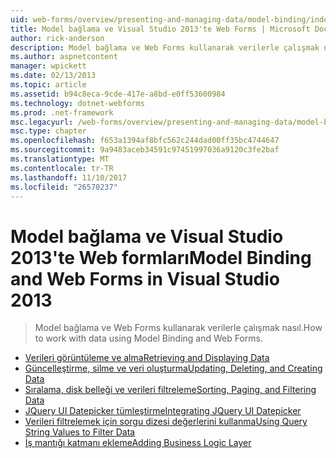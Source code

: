 ```yaml
---
uid: web-forms/overview/presenting-and-managing-data/model-binding/index
title: Model bağlama ve Visual Studio 2013'te Web Forms | Microsoft Docs
author: rick-anderson
description: Model bağlama ve Web Forms kullanarak verilerle çalışmak nasıl.
ms.author: aspnetcontent
manager: wpickett
ms.date: 02/13/2013
ms.topic: article
ms.assetid: b94c8eca-9cde-417e-a8bd-e0ff53600984
ms.technology: dotnet-webforms
ms.prod: .net-framework
msc.legacyurl: /web-forms/overview/presenting-and-managing-data/model-binding
msc.type: chapter
ms.openlocfilehash: f653a1394af8bfc562c244dad00ff35bc4744647
ms.sourcegitcommit: 9a9483aceb34591c97451997036a9120c3fe2baf
ms.translationtype: MT
ms.contentlocale: tr-TR
ms.lasthandoff: 11/10/2017
ms.locfileid: "26570237"
---
```

<a name="model-binding-and-web-forms-in-visual-studio-2013"></a><span data-ttu-id="bdc29-103">Model bağlama ve Visual Studio 2013'te Web formları</span><span class="sxs-lookup"><span data-stu-id="bdc29-103">Model Binding and Web Forms in Visual Studio 2013</span></span>
====================
> <span data-ttu-id="bdc29-104">Model bağlama ve Web Forms kullanarak verilerle çalışmak nasıl.</span><span class="sxs-lookup"><span data-stu-id="bdc29-104">How to work with data using Model Binding and Web Forms.</span></span>


- [<span data-ttu-id="bdc29-105">Verileri görüntüleme ve alma</span><span class="sxs-lookup"><span data-stu-id="bdc29-105">Retrieving and Displaying Data</span></span>](retrieving-data.md)
- [<span data-ttu-id="bdc29-106">Güncelleştirme, silme ve veri oluşturma</span><span class="sxs-lookup"><span data-stu-id="bdc29-106">Updating, Deleting, and Creating Data</span></span>](updating-deleting-and-creating-data.md)
- [<span data-ttu-id="bdc29-107">Sıralama, disk belleği ve verileri filtreleme</span><span class="sxs-lookup"><span data-stu-id="bdc29-107">Sorting, Paging, and Filtering Data</span></span>](sorting-paging-and-filtering-data.md)
- [<span data-ttu-id="bdc29-108">JQuery UI Datepicker tümleştirme</span><span class="sxs-lookup"><span data-stu-id="bdc29-108">Integrating JQuery UI Datepicker</span></span>](integrating-jquery-ui.md)
- [<span data-ttu-id="bdc29-109">Verileri filtrelemek için sorgu dizesi değerlerini kullanma</span><span class="sxs-lookup"><span data-stu-id="bdc29-109">Using Query String Values to Filter Data</span></span>](using-query-string-values-to-retrieve-data.md)
- [<span data-ttu-id="bdc29-110">İş mantığı katmanı ekleme</span><span class="sxs-lookup"><span data-stu-id="bdc29-110">Adding Business Logic Layer</span></span>](adding-business-logic-layer.md)
